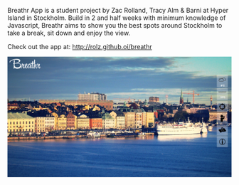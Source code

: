 Breathr App is a student project by Zac Rolland, Tracy Alm & Barni at Hyper Island in Stockholm. Build in 2 and half weeks
with minimum knowledge of Javascript, Breathr aims to show you the best spots around Stockholm to take a break, sit down 
and enjoy the view.

Check out the app at: http://rolz.github.oi/breathr

![Alt text](/screen.png "Homepage")

